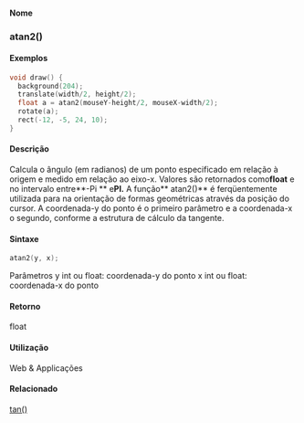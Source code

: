 
#### Nome
### atan2()

#### Exemplos

```pde
void draw() { 
  background(204); 
  translate(width/2, height/2); 
  float a = atan2(mouseY-height/2, mouseX-width/2); 
  rotate(a); 
  rect(-12, -5, 24, 10); 
} 

```

#### Descrição
Calcula o ângulo (em radianos) de um ponto
especificado em relação à origem e medido em
relação ao eixo-x. Valores são retornados como**float** e no intervalo entre**-Pi ** e**PI.** A função** atan2()**
é ferqüentemente utilizada para na orientação
de formas geométricas através da posição do
cursor. A coordenada-y do ponto é o primeiro parâmetro e a
coordenada-x o segundo, conforme a estrutura de cálculo da
tangente.

#### Sintaxe
```pde
atan2(y, x); 

```
Parâmetros
y
int ou float: coordenada-y do ponto
x
int ou float: coordenada-x do ponto

#### Retorno

	
float

#### Utilização

	
Web & Applicações

#### Relacionado
[tan()](tan_)
